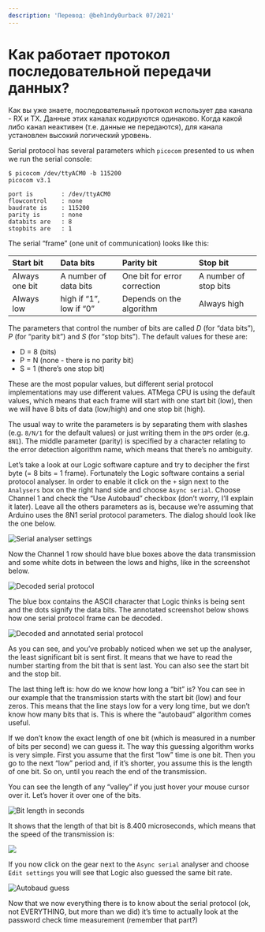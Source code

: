 ```yaml
---
description: 'Перевод: @beh1ndy0urback 07/2021'
---
```


# Как работает протокол последовательной передачи данных?

Как вы уже знаете, последовательный протокол использует два канала - RX и TX. Данные  этих каналах кодируются одинаково. Когда какой либо канал неактивен \(т.е. данные не передаются\), для канала установлен высокий логический уровень.

Serial protocol has several parameters which `picocom` presented to us when we run the serial console:

```text
$ picocom /dev/ttyACM0 -b 115200
picocom v3.1

port is        : /dev/ttyACM0
flowcontrol    : none
baudrate is    : 115200
parity is      : none
databits are   : 8
stopbits are   : 1
```

The serial “frame” \(one unit of communication\) looks like this:

| Start bit | Data bits | Parity bit | Stop bit |
| :--- | :--- | :--- | :--- |
| Always one bit | A number of data bits | One bit for error correction | A number of stop bits |
| Always low | high if “1”, low if “0” | Depends on the algorithm | Always high |

The parameters that control the number of bits are called _D_ \(for “data bits”\), _P_ \(for “parity bit”\) and _S_ \(for “stop bits”\). The default values for these are:

* D = 8 \(bits\)
* P = N \(none - there is no parity bit\)
* S = 1 \(there’s one stop bit\)

These are the most popular values, but different serial protocol implementations may use different values. ATMega CPU is using the default values, which means that each frame will start with one start bit \(low\), then we will have 8 bits of data \(low/high\) and one stop bit \(high\).

The usual way to write the parameters is by separating them with slashes \(e.g. `8/N/1` for the default values\) or just writing them in the `DPS` order \(e.g. `8N1`\). The middle parameter \(parity\) is specified by a character relating to the error detection algorithm name, which means that there’s no ambiguity.

Let’s take a look at our Logic software capture and try to decipher the first byte \(= 8 bits = 1 frame\). Fortunately the Logic software contains a serial protocol analyser. In order to enable it click on the `+` sign next to the `Analysers` box on the right hand side and choose `Async serial`. Choose Channel 1 and check the “Use Autobaud” checkbox \(don’t worry, I’ll explain it later\). Leave all the others parameters as is, because we’re assuming that Arduino uses the 8N1 serial protocol parameters. The dialog should look like the one below.

![Serial analyser settings](https://maldroid.github.io/hardware-hacking/assets/logic-screenshot-analyzer.png)

Now the Channel 1 row should have blue boxes above the data transmission and some white dots in between the lows and highs, like in the screenshot below.

![Decoded serial protocol](https://maldroid.github.io/hardware-hacking/assets/logic-screenshot-decoded-serial.png)

The blue box contains the ASCII character that Logic thinks is being sent and the dots signify the data bits. The annotated screenshot below shows how one serial protocol frame can be decoded.

![Decoded and annotated serial protocol](https://maldroid.github.io/hardware-hacking/assets/logic-screenshot-decoded-serial-annotated.png)

As you can see, and you’ve probably noticed when we set up the analyser, the least significant bit is sent first. It means that we have to read the number starting from the bit that is sent last. You can also see the start bit and the stop bit.

The last thing left is: how do we know how long a “bit” is? You can see in our example that the transmission starts with the start bit \(low\) and four zeros. This means that the line stays low for a very long time, but we don’t know how many bits that is. This is where the “autobaud” algorithm comes useful.

If we don’t know the exact length of one bit \(which is measured in a number of bits per second\) we can guess it. The way this guessing algorithm works is very simple. First you assume that the first “low” time is one bit. Then you go to the next “low” period and, if it’s shorter, you assume this is the length of one bit. So on, until you reach the end of the transmission.

You can see the length of any “valley” if you just hover your mouse cursor over it. Let’s hover it over one of the bits.

![Bit length in seconds](https://maldroid.github.io/hardware-hacking/assets/logic-bit-length.png)

It shows that the length of that bit is 8.400 microseconds, which means that the speed of the transmission is:

![](https://render.githubusercontent.com/render/math?math=1/%20%288.4%20\mu%20s%29%20=%20119,047%20bps)

If you now click on the gear next to the `Async serial` analyser and choose `Edit settings` you will see that Logic also guessed the same bit rate.

![Autobaud guess](https://maldroid.github.io/hardware-hacking/assets/logic-analyser-autobaud.png)

Now that we now everything there is to know about the serial protocol \(ok, not EVERYTHING, but more than we did\) it’s time to actually look at the password check time measurement \(remember that part?\)

